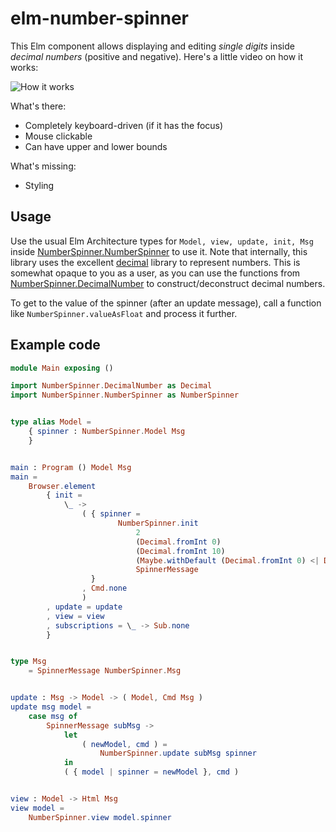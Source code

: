 # elm-number-spinner

This Elm component allows displaying and editing *single digits* inside *decimal numbers* (positive and negative). Here's a little video on how it works:

![How it works](https://github.com/pmiddend/elm-number-spinner/raw/main/howitworks.gif)

What's there:

- Completely keyboard-driven (if it has the focus)
- Mouse clickable
- Can have upper and lower bounds

What's missing:

- Styling

## Usage

Use the usual Elm Architecture types for `Model, view, update, init, Msg` inside [NumberSpinner.NumberSpinner](http://package.elm-lang.org/packages/pmiddend/elm-input-spinner/1.0.0/NumberSpinner-NumberSpinner) to use it. Note that internally, this library uses the excellent [decimal](https://package.elm-lang.org/packages/prikhi/decimal/latest) library to represent numbers. This is somewhat opaque to you as a user, as you can use the functions from [NumberSpinner.DecimalNumber](http://package.elm-lang.org/packages/pmiddend/elm-input-spinner/1.0.0/NumberSpinner-DecimalNumber) to construct/deconstruct decimal numbers.

To get to the value of the spinner (after an update message), call a function like `NumberSpinner.valueAsFloat` and process it further.

## Example code

```elm
module Main exposing ()

import NumberSpinner.DecimalNumber as Decimal
import NumberSpinner.NumberSpinner as NumberSpinner


type alias Model =
    { spinner : NumberSpinner.Model Msg
    }


main : Program () Model Msg
main =
    Browser.element
        { init =
            \_ ->
                ( { spinner =
                        NumberSpinner.init
                            2
                            (Decimal.fromInt 0)
                            (Decimal.fromInt 10)
                            (Maybe.withDefault (Decimal.fromInt 0) <| Decimal.fromString "1.23")
                            SpinnerMessage
                  }
                , Cmd.none
                )
        , update = update
        , view = view
        , subscriptions = \_ -> Sub.none
        }


type Msg
    = SpinnerMessage NumberSpinner.Msg


update : Msg -> Model -> ( Model, Cmd Msg )
update msg model =
    case msg of
        SpinnerMessage subMsg ->
            let
                ( newModel, cmd ) =
                    NumberSpinner.update subMsg spinner
            in
            ( { model | spinner = newModel }, cmd )


view : Model -> Html Msg
view model =
    NumberSpinner.view model.spinner
```
